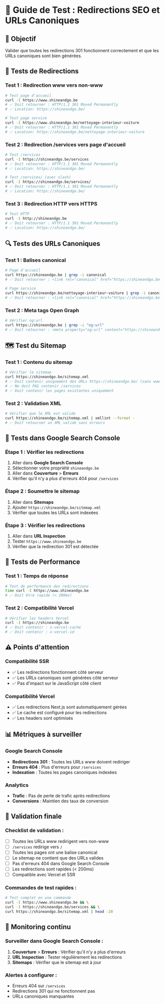 # 🔧 Guide de Test : Redirections SEO et URLs Canoniques

## 🎯 Objectif
Valider que toutes les redirections 301 fonctionnent correctement et que les URLs canoniques sont bien générées.

## 🧪 Tests de Redirections

### Test 1 : Redirection www vers non-www
```bash
# Test page d'accueil
curl -I https://www.shineandgo.be
# ✅ Doit retourner : HTTP/1.1 301 Moved Permanently
# ✅ Location: https://shineandgo.be/

# Test page service
curl -I https://www.shineandgo.be/nettoyage-interieur-voiture
# ✅ Doit retourner : HTTP/1.1 301 Moved Permanently
# ✅ Location: https://shineandgo.be/nettoyage-interieur-voiture
```

### Test 2 : Redirection /services vers page d'accueil
```bash
# Test /services
curl -I https://shineandgo.be/services
# ✅ Doit retourner : HTTP/1.1 301 Moved Permanently
# ✅ Location: https://shineandgo.be/

# Test /services/ (avec slash)
curl -I https://shineandgo.be/services/
# ✅ Doit retourner : HTTP/1.1 301 Moved Permanently
# ✅ Location: https://shineandgo.be/
```

### Test 3 : Redirection HTTP vers HTTPS
```bash
# Test HTTP
curl -I http://shineandgo.be
# ✅ Doit retourner : HTTP/1.1 301 Moved Permanently
# ✅ Location: https://shineandgo.be/
```

## 🔍 Tests des URLs Canoniques

### Test 1 : Balises canonical
```bash
# Page d'accueil
curl https://shineandgo.be | grep -i canonical
# ✅ Doit retourner : <link rel="canonical" href="https://shineandgo.be/" />

# Page service
curl https://shineandgo.be/nettoyage-interieur-voiture | grep -i canonical
# ✅ Doit retourner : <link rel="canonical" href="https://shineandgo.be/nettoyage-interieur-voiture" />
```

### Test 2 : Meta tags Open Graph
```bash
# Vérifier og:url
curl https://shineandgo.be | grep -i "og:url"
# ✅ Doit retourner : <meta property="og:url" content="https://shineandgo.be/" />
```

## 🗺️ Test du Sitemap

### Test 1 : Contenu du sitemap
```bash
# Vérifier le sitemap
curl https://shineandgo.be/sitemap.xml
# ✅ Doit contenir uniquement des URLs https://shineandgo.be/ (sans www)
# ✅ Ne doit PAS contenir /services
# ✅ Doit contenir les pages existantes uniquement
```

### Test 2 : Validation XML
```bash
# Vérifier que le XML est valide
curl https://shineandgo.be/sitemap.xml | xmllint --format -
# ✅ Doit retourner un XML valide sans erreurs
```

## 🔧 Tests dans Google Search Console

### Étape 1 : Vérifier les redirections
1. Aller dans **Google Search Console**
2. Sélectionner votre propriété `shineandgo.be`
3. Aller dans **Couverture** > **Erreurs**
4. Vérifier qu'il n'y a plus d'erreurs 404 pour `/services`

### Étape 2 : Soumettre le sitemap
1. Aller dans **Sitemaps**
2. Ajouter `https://shineandgo.be/sitemap.xml`
3. Vérifier que toutes les URLs sont indexées

### Étape 3 : Vérifier les redirections
1. Aller dans **URL Inspection**
2. Tester `https://www.shineandgo.be`
3. Vérifier que la redirection 301 est détectée

## 🚀 Tests de Performance

### Test 1 : Temps de réponse
```bash
# Test de performance des redirections
time curl -I https://www.shineandgo.be
# ✅ Doit être rapide (< 200ms)
```

### Test 2 : Compatibilité Vercel
```bash
# Vérifier les headers Vercel
curl -I https://shineandgo.be
# ✅ Doit contenir : x-vercel-cache
# ✅ Doit contenir : x-vercel-id
```

## ⚠️ Points d'attention

### Compatibilité SSR
- ✅ Les redirections fonctionnent côté serveur
- ✅ Les URLs canoniques sont générées côté serveur
- ✅ Pas d'impact sur le JavaScript côté client

### Compatibilité Vercel
- ✅ Les redirections Next.js sont automatiquement gérées
- ✅ Le cache est configuré pour les redirections
- ✅ Les headers sont optimisés

## 📊 Métriques à surveiller

### Google Search Console
- **Redirections 301** : Toutes les URLs www doivent rediriger
- **Erreurs 404** : Plus d'erreurs pour `/services`
- **Indexation** : Toutes les pages canoniques indexées

### Analytics
- **Trafic** : Pas de perte de trafic après redirections
- **Conversions** : Maintien des taux de conversion

## 🎯 Validation finale

### Checklist de validation :
- [ ] Toutes les URLs www redirigent vers non-www
- [ ] `/services` redirige vers `/`
- [ ] Toutes les pages ont une balise canonical
- [ ] Le sitemap ne contient que des URLs valides
- [ ] Pas d'erreurs 404 dans Google Search Console
- [ ] Les redirections sont rapides (< 200ms)
- [ ] Compatible avec Vercel et SSR

### Commandes de test rapides :
```bash
# Test complet en une commande
curl -I https://www.shineandgo.be && \
curl -I https://shineandgo.be/services && \
curl https://shineandgo.be/sitemap.xml | head -20
```

## 🔄 Monitoring continu

### Surveiller dans Google Search Console :
1. **Couverture** > **Erreurs** : Vérifier qu'il n'y a plus d'erreurs
2. **URL Inspection** : Tester régulièrement les redirections
3. **Sitemaps** : Vérifier que le sitemap est à jour

### Alertes à configurer :
- Erreurs 404 sur `/services`
- Redirections 301 qui ne fonctionnent pas
- URLs canoniques manquantes 
